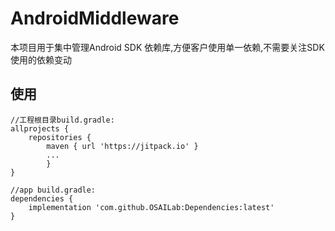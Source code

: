 # AndroidMiddleware
本项目用于集中管理Android SDK 依赖库,方便客户使用单一依赖,不需要关注SDK使用的依赖变动  
  
使用
---------

```
//工程根目录build.gradle:
allprojects {
    repositories {
        maven { url 'https://jitpack.io' }
        ...
        }
}

//app build.gradle:
dependencies {
    implementation 'com.github.OSAILab:Dependencies:latest'
}
```
